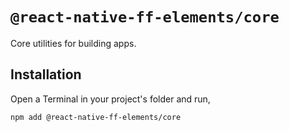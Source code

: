# `@react-native-ff-elements/core`

Core utilities for building apps.

## Installation

Open a Terminal in your project's folder and run,

```sh
npm add @react-native-ff-elements/core
```
